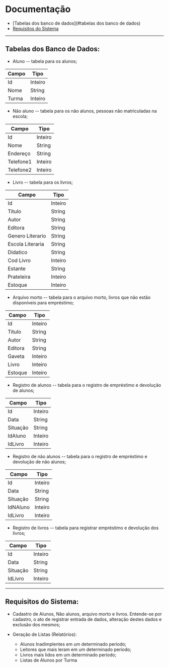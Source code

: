 # Documentação

+ [Tabelas dos banco de dados](#tabelas dos banco de dados)
+ [Requisitos do Sistema](#requisitos-do-sistema)

---

## Tabelas dos Banco de Dados:

+ Aluno -- tabela para os alunos;

| Campo | Tipo    |
|-------|---------|
| Id    | Inteiro |
| Nome  | String  |
| Turma | Inteiro |

+ Não aluno -- tabela para os não alunos, pessoas não matriculadas na escola;

| Campo     | Tipo    |
|-----------|---------|
| Id        | Inteiro |
| Nome      | String  |
| Endereço  | String  |
| Telefone1 | Inteiro |
| Telefone2 | Inteiro |

+ Livro -- tabela para os livros;

| Campo            | Tipo    |
|------------------|---------|
| Id               | Inteiro |
| Título           | String  |
| Autor            | String  |
| Editora          | String  |
| Genero Literario | String  |
| Escola Literaria | String  |
| Didatico         | String  |
| Cod Livro        | Inteiro |
| Estante          | String  |
| Prateleira       | Inteiro |
| Estoque          | Inteiro |

+ Arquivo morto -- tabela para o arquivo morto, livros que não estão disponíveis para empréstimo;

| Campo            | Tipo    |
|------------------|---------|
| Id               | Inteiro |
| Título           | String  |
| Autor            | String  |
| Editora          | String  |
| Gaveta           | Inteiro |
| Livro            | Inteiro |
| Estoque          | Inteiro |

+ Registro de alunos -- tabela para o registro de empréstimo e devolução de alunos;

| Campo    | Tipo    |
|----------|---------|
| Id       | Inteiro |
| Data     | String  |
| Situação | String  |
| IdAluno  | Inteiro |
| IdLivro  | Inteiro |

+ Registro de não alunos -- tabela para o registro de empréstimo e devolução de não alunos;

| Campo    | Tipo    |
|----------|---------|
| Id       | Inteiro |
| Data     | String  |
| Situação | String  |
| IdNAluno | Inteiro |
| IdLivro  | Inteiro |

+ Registro de livros -- tabela para registrar empréstimo e devolução dos livros;

| Campo    | Tipo    |
|----------|---------|
| Id       | Inteiro |
| Data     | String  |
| Situação | String  |
| IdLivro  | Inteiro |

---

## Requisitos do Sistema:

+ Cadastro de Alunos, Não alunos, arquivo morto e livros. Entende-se por cadastro, o ato de registrar entrada de dados, alteração destes dados e exclusão dos mesmos;

+ Geração de Listas (Relatórios):

  + Alunos Inadimplentes em um determinado período;
  + Leitores que mais leram em um determinado período;
  + Livros mais lidos em um determinado período;
  + Listas de Alunos por Turma
